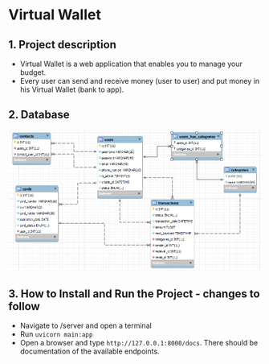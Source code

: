 # Virtual Wallet


## 1. Project description
- Virtual Wallet is a web application that enables you to manage your budget. 
- Every user can send and receive money (user to user) and put money in his Virtual Wallet (bank to app).


## 2. Database
![database](./database.png)


## 3. How to Install and Run the Project - changes to follow
- Navigate to /server and open a terminal
- Run `uvicorn main:app`
- Open a browser and type `http://127.0.0.1:8000/docs`. There should be documentation of the available endpoints.